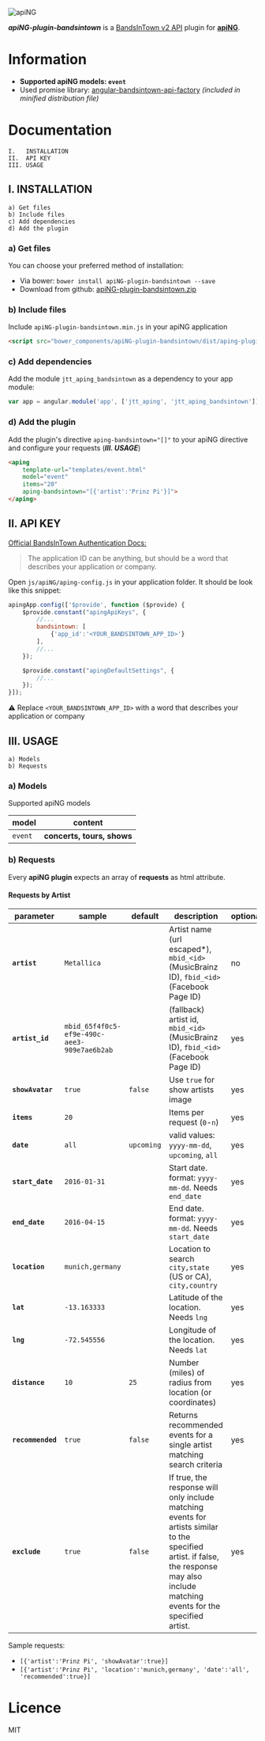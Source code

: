 [logo]: http://aping.io/logo/320/aping-plugin.png "apiNG Plugin"
![apiNG][logo]

**_apiNG-plugin-bandsintown_** is a [BandsInTown v2 API](http://bandsintown.com/api/requests) plugin for [**apiNG**](https://github.com/JohnnyTheTank/apiNG).

# Information
* **Supported apiNG models: `event`**
* Used promise library: [angular-bandsintown-api-factory](https://github.com/JohnnyTheTank/angular-bandsintown-api-factory) _(included in minified distribution file)_

# Documentation
    I.   INSTALLATION
    II.  API KEY
    III. USAGE

## I. INSTALLATION
    a) Get files
    b) Include files
    c) Add dependencies
    d) Add the plugin

### a) Get files
You can choose your preferred method of installation:

* Via bower: `bower install apiNG-plugin-bandsintown --save`
* Download from github: [apiNG-plugin-bandsintown.zip](https://github.com/JohnnyTheTank/apiNG-plugin-bandsintown/zipball/master)

### b) Include files
Include `apiNG-plugin-bandsintown.min.js` in your apiNG application
```html
<script src="bower_components/apiNG-plugin-bandsintown/dist/aping-plugin-bandsintown.min.js"></script>
```

### c) Add dependencies
Add the module `jtt_aping_bandsintown` as a dependency to your app module:
```js
var app = angular.module('app', ['jtt_aping', 'jtt_aping_bandsintown']);
```

### d) Add the plugin
Add the plugin's directive `aping-bandsintown="[]"` to your apiNG directive and configure your requests (_**III. USAGE**_)
```html
<aping
    template-url="templates/event.html"
    model="event"
    items="20"
    aping-bandsintown="[{'artist':'Prinz Pi'}]">
</aping>
```

## II. API KEY
[Official BandsInTown Authentication Docs:](http://bandsintown.com/api/authentication)
> The application ID can be anything, but should be a word that describes your application or company.

Open `js/apiNG/aping-config.js` in your application folder. It should be look like this snippet:
```js
apingApp.config(['$provide', function ($provide) {
    $provide.constant("apingApiKeys", {
        //...
        bandsintown: [
            {'app_id':'<YOUR_BANDSINTOWN_APP_ID>'}
        ],
        //...
    });

    $provide.constant("apingDefaultSettings", {
        //...
    });
}]);
```

:warning: Replace `<YOUR_BANDSINTOWN_APP_ID>` with a word that describes your application or company

## III. USAGE
    a) Models
    b) Requests

### a) Models
Supported apiNG models

|  model   | content |
|----------|---------|
| `event` | **concerts, tours, shows** |


### b) Requests
Every **apiNG plugin** expects an array of **requests** as html attribute.

#### Requests by Artist
|  parameter  | sample | default | description | optional |
|----------|---------|---------|---------|---------|
| **`artist`** | `Metallica` |  | Artist name (url escaped*), `mbid_<id>` (MusicBrainz ID), `fbid_<id>` (Facebook Page ID)  | no |
| **`artist_id`** | `mbid_65f4f0c5-ef9e-490c-aee3-909e7ae6b2ab` |  | (fallback) artist id, `mbid_<id>` (MusicBrainz ID), `fbid_<id>` (Facebook Page ID) | yes |
| **`showAvatar`**  | `true` | `false` | Use `true` for show artists image |  yes  |
| **`items`**  | `20` | | Items per request (`0`-`n`) |  yes  |
| **`date`**  | `all` | `upcoming` | valid values: `yyyy-mm-dd`, `upcoming`, `all` |  yes  |
| **`start_date`**  | `2016-01-31` |  | Start date. format: `yyyy-mm-dd`. Needs `end_date` |  yes  |
| **`end_date`**  | `2016-04-15` |  | End date. format: `yyyy-mm-dd`. Needs `start_date` |  yes  |
| **`location`**  | `munich,germany` |  | Location to search `city,state` (US or CA), `city,country` |  yes  |
| **`lat`** | `-13.163333` |  | Latitude of the location. Needs `lng` | yes |
| **`lng`** | `-72.545556` |  | Longitude of the location. Needs `lat` | yes |
| **`distance`** | `10` | `25`  | Number (miles) of radius from location (or coordinates) | yes |
| **`recommended`** | `true` | `false` | Returns recommended events for a single artist matching search criteria | yes |
| **`exclude`** | `true` | `false` | If true, the response will only include matching events for artists similar to the specified artist. if false, the response may also include matching events for the specified artist. | yes |

Sample requests:
* `[{'artist':'Prinz Pi', 'showAvatar':true}]`
* `[{'artist':'Prinz Pi', 'location':'munich,germany', 'date':'all', 'recommended':true}]`


# Licence
MIT

